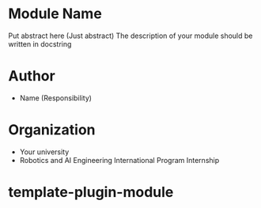 # Module Name

Put abstract here (Just abstract) The description of your module should be written in docstring

# Author
* Name (Responsibility)

# Organization
* Your university
* Robotics and AI Engineering International Program Internship
# template-plugin-module
